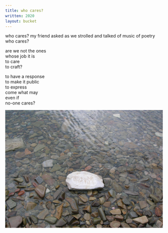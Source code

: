 ```yaml
---
title: who cares?
written: 2020
layout: bucket 
---
```


<div class="poem">
who cares?  
my friend asked  
as we strolled  
and talked  
of music  
of poetry  
who cares?  


are we not the ones  
whose job it is  
to care  
to craft?  


to have a response  
to make it public  
to express  
come what may  
even if  
no-one cares?
</div>

!["mani stone - Holy Island"](/assets/images/faves/HolyIslandMani.jpg "mani stone - Holy Island")  
